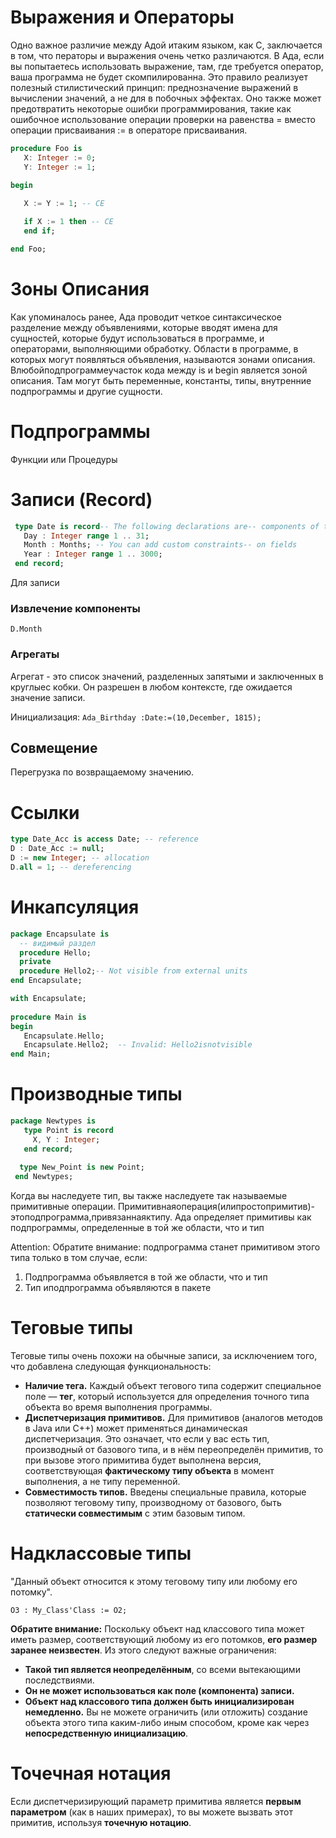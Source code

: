 # Выражения и Операторы

Одно важное различие между Адой итаким языком, как C, заключается в том, что  ператоры  и выражения очень четко различаются. В Ада, если вы попытаетесь использовать  выражение, там, где требуется оператор, ваша программа не будет скомпилированна.  Это правило реализует полезный стилистический принцип: преднозначение выражений  в вычислении значений, а не для в побочных эффектах. Оно также может предотвратить  некоторые ошибки программирования, такие как ошибочное использование операции  проверки на равенства = вместо операции присваивания := в операторе присваивания.

```ada
procedure Foo is 
   X: Integer := 0;
   Y: Integer := 1;
   
begin

   X := Y := 1; -- CE

   if X := 1 then -- CE
   end if;

end Foo;  
```

# Зоны Описания

Как упоминалось ранее, Ада проводит четкое синтаксическое разделение между  объявлениями, которые вводят имена для сущностей, которые будут использоваться в  программе, и операторами, выполняющими обработку. Области в программе, в которых  могут появляться объявления, называются зонами описания.  Влюбойподпрограммеучасток кода между is и begin является зоной описания. Там могут быть переменные, константы, типы, внутренние подпрограммы и другие сущности.

# Подпрограммы

Функции или Процедуры

# Записи (Record)

```ada
 type Date is record-- The following declarations are-- components of the record
   Day : Integer range 1 .. 31;
   Month : Months; -- You can add custom constraints-- on fields
   Year : Integer range 1 .. 3000;
 end record;
```

Для записи

### Извлечение компоненты

`D.Month`

### Агрегаты

Агрегат - это список значений, разделенных запятыми и заключенных в круглыес кобки. Он  разрешен в любом контексте, где ожидается значение записи.

Инициализация: `Ada_Birthday :Date:=(10,December, 1815);`

## Cовмещение

Перегрузка по возвращаемому значению.

# Ссылки

```ada
type Date_Acc is access Date; -- reference
D : Date_Acc := null;
D := new Integer; -- allocation
D.all = 1; -- dereferencing
```

# Инкапсуляция

```ada
package Encapsulate is
  -- видимый раздел
  procedure Hello;
  private
  procedure Hello2;-- Not visible from external units
end Encapsulate;
```

```ada
with Encapsulate;
 
procedure Main is
begin
   Encapsulate.Hello;
   Encapsulate.Hello2;  -- Invalid: Hello2isnotvisible
end Main;
```

# Производные типы

```ada
package Newtypes is
   type Point is record
     X, Y : Integer;
   end record;
   
  type New_Point is new Point;
 end Newtypes;
```

Когда вы наследуете тип, вы также наследуете так называемые примитивные операции.  Примитивнаяоперация(илипростопримитив)-этоподпрограмма,привязаннаяктипу. Ада  определяет примитивы как подпрограммы, определенные в той же области, что и тип

Attention: Обратите внимание: подпрограмма станет примитивом этого типа только в  том случае, если:

1. Подпрограмма объявляется в той же области, что и тип
2. Тип иподпрограмма объявляются в пакете

# Теговые типы

Теговые типы очень похожи на обычные записи, за исключением того, что добавлена следующая функциональность:

* **Наличие тега.** Каждый объект тегового типа содержит специальное поле — **тег**, который используется для определения точного типа объекта во время выполнения программы.
* **Диспетчеризация примитивов.** Для примитивов (аналогов методов в Java или C++) может применяться динамическая диспетчеризация. Это означает, что если у вас есть тип, производный от базового типа, и в нём переопределён примитив, то при вызове этого примитива будет выполнена версия, соответствующая **фактическому типу объекта** в момент выполнения, а не типу переменной.
* **Совместимость типов.** Введены специальные правила, которые позволяют теговому типу, производному от базового, быть **статически совместимым** с этим базовым типом.

# Надклассовые типы

"Данный объект относится к этому теговому типу или любому его потомку".

`O3 : My_Class'Class := O2;`

**Обратите внимание:**
Поскольку объект над классового типа может иметь размер, соответствующий любому из его потомков, **его размер заранее неизвестен**.
Из этого следуют важные ограничения:

* **Такой тип является неопределённым**, со всеми вытекающими последствиями.
* **Он не может использоваться как поле (компонента) записи.**
* **Объект над классового типа должен быть инициализирован немедленно.**
  Вы не можете ограничить (или отложить) создание объекта этого типа каким-либо иным способом, кроме как через **непосредственную инициализацию**.

# Точечная нотация

Если диспетчеризирующий параметр примитива является **первым параметром** (как в наших примерах), то вы можете вызвать этот примитив, используя **точечную нотацию**.
